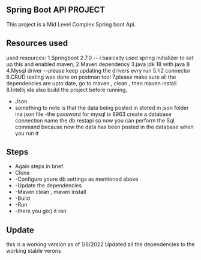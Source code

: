 ## Spring Boot API PROJECT

This project  is a Mid Level Complex Spring boot  Api. 

## Resources used 
used resources:
1.Springboot 2.7.0 -- i basically used spring initializer to set up this and enabled maven, 
2.Maven dependency 
3.java jdk 18 with java 8
4.Mysql driver --please keep updating the drivers evry run 
5.h2 connector
6.CRUD  testing was done on postman tool
7.please make sure all the dependencies are upto date, go to maven , clean , then maven install  
8.Intellij ide 
also build the project before running, 
- Json 
- something to note is that the data being posted in stored in json folder ina json file 
-the password for mysql is 8963
create a database connection 
name the db restapi
so now you can perform the  Sql command because now the data has been posted in the database  when you run it 

## Steps 
- Again steps in brief.
- Clone
- -Configure youre db settings as  mentioned above 
- -Update the dependencies
- -Maven clean , maven install
- -Build
- -Run 
- -there you go:) it ran 

## Update

this is a working version   as of 1/6/2022
Updated all the dependencies to  the working stable verons 
